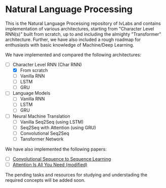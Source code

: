# Natural Language Processing
This is the Natural Language Processing repository of IvLabs and contains implementation of various architectures, starting from "Character Level RNN(s)" built from scratch, up to and including the almighty "Transformer" architecture.
Further, we have also included a rough roadmap for enthusiasts with basic knowledge of Machine/Deep Learning.

We have implemented and compared the following architectures:
- [ ] Character Level RNN (Char RNN)
    - [x] From scratch
    - [ ] Vanilla RNN
    - [ ] LSTM
    - [ ] GRU
- [ ] Language Models
    - [ ] Vanilla RNN
    - [ ] LSTM
    - [ ] GRU
- [ ] Neural Machine Translation
    - [ ] Vanilla Seq2Seq (using LSTM)
    - [ ] Seq2Seq with Attention (using GRU)
    - [ ] Convolutional Seq2Seq
    - [ ] Tansformer Network

We have also implemented the following papers:
- [ ] [Convolutional Sequence to Sequence Learning](https://arxiv.org/abs/1705.03122)
- [ ] [Attention Is All You Need (modified)](https://arxiv.org/abs/1706.03762)

The pending tasks and resources for studying and understading the required concepts will be added soon.
